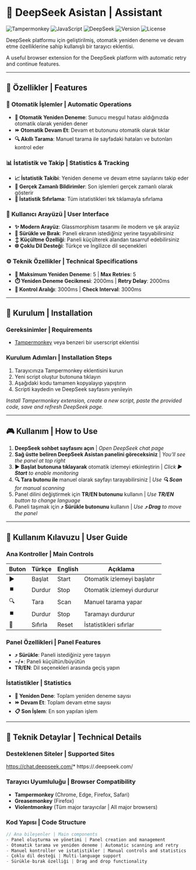 # 🔄 DeepSeek Asistan | Assistant

![Tampermonkey](https://img.shields.io/badge/Tampermonkey-%23F5C400.svg?style=for-the-badge&logo=Tampermonkey&logoColor=white)
![JavaScript](https://img.shields.io/badge/javascript-%23323330.svg?style=for-the-badge&logo=javascript&logoColor=%23F7DF1E)
![DeepSeek](https://img.shields.io/badge/DeepSeek-1E293B?style=for-the-badge&logo=ai&logoColor=white)
![Version](https://img.shields.io/badge/version-1.5-blue?style=for-the-badge)
![License](https://img.shields.io/badge/license-MIT-green?style=for-the-badge)

DeepSeek platformu için geliştirilmiş, otomatik yeniden deneme ve devam etme özelliklerine sahip kullanışlı bir tarayıcı eklentisi.

A useful browser extension for the DeepSeek platform with automatic retry and continue features.

---

## 🌟 Özellikler | Features

### 🔄 Otomatik İşlemler | Automatic Operations
- **🔄 Otomatik Yeniden Deneme**: Sunucu meşgul hatası aldığınızda otomatik olarak yeniden dener
- **⏩ Otomatik Devam Et**: Devam et butonunu otomatik olarak tıklar
- **🔍 Akıllı Tarama**: Manuel tarama ile sayfadaki hataları ve butonları kontrol eder

### 📊 İstatistik ve Takip | Statistics & Tracking
- **📈 İstatistik Takibi**: Yeniden deneme ve devam etme sayılarını takip eder
- **📝 Gerçek Zamanlı Bildirimler**: Son işlemleri gerçek zamanlı olarak gösterir
- **🔄 İstatistik Sıfırlama**: Tüm istatistikleri tek tıklamayla sıfırlama

### 🎨 Kullanıcı Arayüzü | User Interface
- **✨ Modern Arayüz**: Glassmorphism tasarımı ile modern ve şık arayüz
- **📌 Sürükle ve Bırak**: Paneli ekranın istediğiniz yerine taşıyabilirsiniz
- **↕️ Küçültme Özelliği**: Paneli küçülterek alandan tasarruf edebilirsiniz
- **🌐 Çoklu Dil Desteği**: Türkçe ve İngilizce dil seçenekleri

### ⚙️ Teknik Özellikler | Technical Specifications
- **🔢 Maksimum Yeniden Deneme**: 5 | **Max Retries**: 5
- **⏱️ Yeniden Deneme Gecikmesi**: 2000ms | **Retry Delay**: 2000ms
- **🔄 Kontrol Aralığı**: 3000ms | **Check Interval**: 3000ms

---

## 🚀 Kurulum | Installation

### Gereksinimler | Requirements
- [Tampermonkey](https://www.tampermonkey.net/) veya benzeri bir userscript eklentisi

### Kurulum Adımları | Installation Steps
1. Tarayıcınıza Tampermonkey eklentisini kurun
2. Yeni script oluştur butonuna tıklayın
3. Aşağıdaki kodu tamamen kopyalayıp yapıştırın
4. Scripti kaydedin ve DeepSeek sayfasını yenileyin

*Install Tampermonkey extension, create a new script, paste the provided code, save and refresh DeepSeek page.*

---

## 🎮 Kullanım | How to Use

1. **DeepSeek sohbet sayfasını açın** | *Open DeepSeek chat page*
2. **Sağ üstte beliren DeepSeek Asistan panelini göreceksiniz** | *You'll see the panel at top right*
3. **▶ Başlat butonuna tıklayarak** otomatik izlemeyi etkinleştirin | *Click **▶ Start** to enable monitoring*
4. **🔍 Tara butonu ile** manuel olarak sayfayı tarayabilirsiniz | *Use **🔍 Scan** for manual scanning*
5. Panel dilini değiştirmek için **TR/EN butonunu** kullanın | *Use **TR/EN** button to change language*
6. Paneli taşımak için **⤴ Sürükle butonunu** kullanın | *Use **⤴ Drag** to move the panel*

---

## 📖 Kullanım Kılavuzu | User Guide

### Ana Kontroller | Main Controls
| Buton | Türkçe | English | Açıklama |
|-------|--------|---------|----------|
| ▶ | Başlat | Start | Otomatik izlemeyi başlatır |
| ⏹️ | Durdur | Stop | Otomatik izlemeyi durdurur |
| 🔍 | Tara | Scan | Manuel tarama yapar |
| ⏹️ | Durdur | Stop | Taramayı durdurur |
| 🔄 | Sıfırla | Reset | İstatistikleri sıfırlar |

### Panel Özellikleri | Panel Features
- **⤴ Sürükle**: Paneli istediğiniz yere taşıyın
- **−/+**: Paneli küçültün/büyütün
- **TR/EN**: Dil seçenekleri arasında geçiş yapın

### İstatistikler | Statistics
- **🔄 Yeniden Dene**: Toplam yeniden deneme sayısı
- **⏩ Devam Et**: Toplam devam etme sayısı
- **📋 Son İşlem**: En son yapılan işlem

---

## 🔧 Teknik Detaylar | Technical Details

### Desteklenen Siteler | Supported Sites
https://chat.deepseek.com/*
https://.deepseek.com/


### Tarayıcı Uyumluluğu | Browser Compatibility
- **Tampermonkey** (Chrome, Edge, Firefox, Safari)
- **Greasemonkey** (Firefox)
- **Violentmonkey** (Tüm major tarayıcılar | All major browsers)

### Kod Yapısı | Code Structure
```javascript
// Ana bileşenler | Main components
- Panel oluşturma ve yönetimi | Panel creation and management
- Otomatik tarama ve yeniden deneme | Automatic scanning and retry
- Manuel kontroller ve istatistikler | Manual controls and statistics
- Çoklu dil desteği | Multi-language support
- Sürükle-bırak özelliği | Drag and drop functionality

